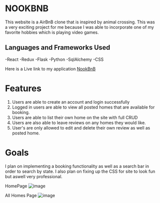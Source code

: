 # NOOKBNB
This website is a AirBnB clone that is inspired by animal crossing. This was a very exciting project for me because I was able to incorporate one of my favorite hobbies which is playing video games.

## Languages and Frameworks Used
-React
-Redux
-Flask
-Python
-SqlAlchemy
-CSS

Here is a Live link to my application [NookBnB](https://nook-bnb.herokuapp.com/)

# Features
1. Users are able to create an account and login successfully 
2. Logged in users are able to view all posted homes that are available for booking.
3. Users are able to list their own home on the site with full CRUD
4. Users are also able to leave reviews on any homes they would like. 
5. User's are only allowed to edit and delete their own review as well as posted home.

# Goals
I plan on implementing a booking functionality as well as a search bar in order to search by state. I also plan on fixing up the CSS for site to look fun but aswell very professional.

HomePage
![image](https://user-images.githubusercontent.com/86487670/155606836-b58ab7eb-af30-4c03-8f65-577e2bf903e7.png)

All Homes Page
![image](https://user-images.githubusercontent.com/86487670/155607006-d9ba8472-74d8-4687-80a0-8c65a3ff6304.png)

